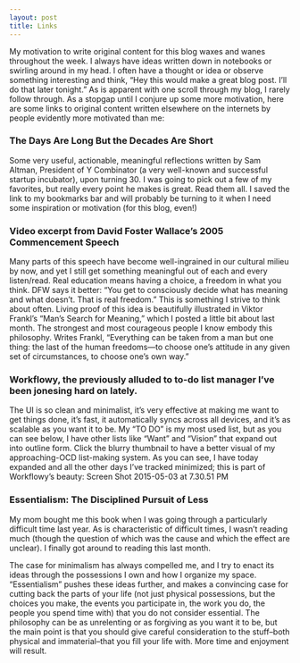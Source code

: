 ```yaml
---
layout: post
title: Links
---
```


My motivation to write original content for this blog waxes and wanes throughout the week. I always have ideas written down in notebooks or swirling around in my head. I often have a thought or idea or observe something interesting and think, “Hey this would make a great blog post. I’ll do that later tonight.” As is apparent with one scroll through my blog, I rarely follow through. As a stopgap until I conjure up some more motivation, here are some links to original content written elsewhere on the internets by people evidently more motivated than me:

### The Days Are Long But the Decades Are Short

Some very useful, actionable, meaningful reflections written by Sam Altman, President of Y Combinator (a very well-known and successful startup incubator), upon turning 30. I was going to pick out a few of my favorites, but really every point he makes is great. Read them all. I saved the link to my bookmarks bar and will probably be turning to it when I need some inspiration or motivation (for this blog, even!)

### Video excerpt from David Foster Wallace’s 2005 Commencement Speech

Many parts of this speech have become well-ingrained in our cultural milieu by now, and yet I still get something meaningful out of each and every listen/read. Real education means having a choice, a freedom in what you think. DFW says it better: “You get to consciously decide what has meaning and what doesn’t. That is real freedom.” This is something I strive to think about often. Living proof of this idea is beautifully illustrated in Viktor Frankl’s “Man’s Search for Meaning,” which I posted a little bit about last month. The strongest and most courageous people I know embody this philosophy. Writes Frankl, “Everything can be taken from a man but one thing: the last of the human freedoms—to choose one’s attitude in any given set of circumstances, to choose one’s own way.”

### Workflowy, the previously alluded to to-do list manager I’ve been jonesing hard on lately. 

The UI is so clean and minimalist, it’s very effective at making me want to get things done, it’s fast, it automatically syncs across all devices, and it’s as scalable as you want it to be. My “TO DO” is my most used list, but as you can see below, I have other lists like “Want” and “Vision” that expand out into outline form. Click the blurry thumbnail to have a better visual of my approaching-OCD list-making system. As you can see, I have today expanded and all the other days I’ve tracked minimized; this is part of Workflowy’s beauty:
Screen Shot 2015-05-03 at 7.30.51 PM

### Essentialism: The Disciplined Pursuit of Less

My mom bought me this book when I was going through a particularly difficult time last year. As is characteristic of difficult times, I wasn’t reading much (though the question of which was the cause and which the effect are unclear). I finally got around to reading this last month.

The case for minimalism has always compelled me, and I try to enact its ideas through the possessions I own and how I organize my space. “Essentialism” pushes these ideas further, and makes a convincing case for cutting back the parts of your life (not just physical possessions, but the choices you make, the events you participate in, the work you do, the people you spend time with) that you do not consider essential. The philosophy can be as unrelenting or as forgiving as you want it to be, but the main point is that you should give careful consideration to the stuff–both physical and immaterial–that you fill your life with. More time and enjoyment will result.